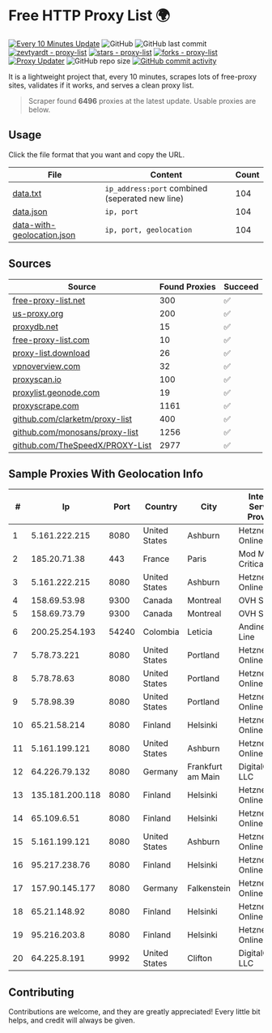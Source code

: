 
# Free HTTP Proxy List 🌍

[![Every 10 Minutes Update](https://github.com/mertguvencli/http-proxy-list/actions/workflows/main.yml/badge.svg?branch=main)](https://github.com/mertguvencli/http-proxy-list/actions/workflows/main.yml)
![GitHub](https://img.shields.io/github/license/mertguvencli/http-proxy-list)
![GitHub last commit](https://img.shields.io/github/last-commit/mertguvencli/http-proxy-list)
[![zevtyardt - proxy-list](https://img.shields.io/static/v1?label=zevtyardt&message=proxy-list&color=blue&logo=github)](https://github.com/zevtyardt/proxy-list "Go to GitHub repo")
[![stars - proxy-list](https://img.shields.io/github/stars/zevtyardt/proxy-list?style=social)](https://github.com/zevtyardt/proxy-list)
[![forks - proxy-list](https://img.shields.io/github/forks/zevtyardt/proxy-list?style=social)](https://github.com/zevtyardt/proxy-list)
[![Proxy Updater](https://github.com/zevtyardt/proxy-list/workflows/Proxy%20Updater/badge.svg)](https://github.com/zevtyardt/proxy-list/actions?query=workflow:"Proxy+Updater")
![GitHub repo size](https://img.shields.io/github/repo-size/zevtyardt/proxy-list)
[![GitHub commit activity](https://img.shields.io/github/commit-activity/m/zevtyardt/proxy-list?logo=commits)](https://github.com/zevtyardt/proxy-list/commits/main)

It is a lightweight project that, every 10 minutes, scrapes lots of free-proxy sites, validates if it works, and serves a clean proxy list.

> Scraper found **6496** proxies at the latest update. Usable proxies are below.

## Usage

Click the file format that you want and copy the URL.

|File|Content|Count|
|----|-------|-----|
|[data.txt](https://raw.githubusercontent.com/mertguvencli/http-proxy-list/main/proxy-list/data.txt)|`ip_address:port` combined (seperated new line)|104|
|[data.json](https://raw.githubusercontent.com/mertguvencli/http-proxy-list/main/proxy-list/data.json)|`ip, port`|104|
|[data-with-geolocation.json](https://raw.githubusercontent.com/mertguvencli/http-proxy-list/main/proxy-list/data-with-geolocation.json)|`ip, port, geolocation`|104|

## Sources

|Source|Found Proxies|Succeed|
|------|-------------|-------|
|[free-proxy-list.net](https://free-proxy-list.net)|300|✅|
|[us-proxy.org](https://www.us-proxy.org)|200|✅|
|[proxydb.net](http://proxydb.net)|15|✅|
|[free-proxy-list.com](https://free-proxy-list.com/?page=&port=&type%5B%5D=http&type%5B%5D=https&up_time=0&search=Search)|10|✅|
|[proxy-list.download](https://www.proxy-list.download/HTTP)|26|✅|
|[vpnoverview.com](https://vpnoverview.com/privacy/anonymous-browsing/free-proxy-servers)|32|✅|
|[proxyscan.io](https://www.proxyscan.io)|100|✅|
|[proxylist.geonode.com](https://proxylist.geonode.com/api/proxy-list?limit=300&page=1&sort_by=lastChecked&sort_type=desc&protocols=http,https)|19|✅|
|[proxyscrape.com](https://api.proxyscrape.com/v2/?request=displayproxies&protocol=http&timeout=10000&country=all&ssl=all&anonymity=all)|1161|✅|
|[github.com/clarketm/proxy-list](https://raw.githubusercontent.com/clarketm/proxy-list/master/proxy-list-raw.txt)|400|✅|
|[github.com/monosans/proxy-list](https://raw.githubusercontent.com/monosans/proxy-list/main/proxies/http.txt)|1256|✅|
|[github.com/TheSpeedX/PROXY-List](https://raw.githubusercontent.com/TheSpeedX/PROXY-List/master/http.txt)|2977|✅|


## Sample Proxies With Geolocation Info

|#|Ip|Port|Country|City|Internet Service Provider|
|-|--|----|-------|----|-------------------------|
|1|5.161.222.215|8080|United States|Ashburn|Hetzner Online GmbH|
|2|185.20.71.38|443|France|Paris|Mod Mission Critical LLC|
|3|5.161.222.215|8080|United States|Ashburn|Hetzner Online GmbH|
|4|158.69.53.98|9300|Canada|Montreal|OVH SAS|
|5|158.69.73.79|9300|Canada|Montreal|OVH SAS|
|6|200.25.254.193|54240|Colombia|Leticia|Andinet ON Line|
|7|5.78.73.221|8080|United States|Portland|Hetzner Online GmbH|
|8|5.78.78.63|8080|United States|Portland|Hetzner Online GmbH|
|9|5.78.98.39|8080|United States|Portland|Hetzner Online GmbH|
|10|65.21.58.214|8080|Finland|Helsinki|Hetzner Online GmbH|
|11|5.161.199.121|8080|United States|Ashburn|Hetzner Online GmbH|
|12|64.226.79.132|8080|Germany|Frankfurt am Main|DigitalOcean, LLC|
|13|135.181.200.118|8080|Finland|Helsinki|Hetzner Online GmbH|
|14|65.109.6.51|8080|Finland|Helsinki|Hetzner Online GmbH|
|15|5.161.199.121|8080|United States|Ashburn|Hetzner Online GmbH|
|16|95.217.238.76|8080|Finland|Helsinki|Hetzner Online GmbH|
|17|157.90.145.177|8080|Germany|Falkenstein|Hetzner Online GmbH|
|18|65.21.148.92|8080|Finland|Helsinki|Hetzner Online GmbH|
|19|95.216.203.8|8080|Finland|Helsinki|Hetzner Online GmbH|
|20|64.225.8.191|9992|United States|Clifton|DigitalOcean, LLC|



## Contributing

Contributions are welcome, and they are greatly appreciated! Every
little bit helps, and credit will always be given.

